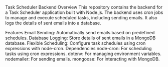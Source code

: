Task Scheduler Backend
Overview
This repository contains the backend for a Task Scheduler application built with Node.js. The backend uses cron jobs to manage and execute scheduled tasks, including sending emails. It also logs the details of sent emails into a database.

Features
Email Sending: Automatically send emails based on predefined schedules.
Database Logging: Store details of sent emails in a MongoDB database.
Flexible Scheduling: Configure task schedules using cron expressions with node-cron.
Dependencies
node-cron: For scheduling tasks using cron expressions.
dotenv: For managing environment variables.
nodemailer: For sending emails.
mongoose: For interacting with MongoDB.
